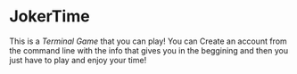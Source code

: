 # JokerTime

This is a *Terminal Game* that you can play! You can Create an account from the command line with the info that gives you in the beggining and then you just have to play and enjoy your time!
